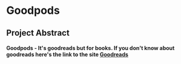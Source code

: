 # Goodpods

## Project Abstract

#### Goodpods - It's goodreads but for books. If you don't know about goodreads here's the link to the site [Goodreads](https://www.goodreads.com/) 
